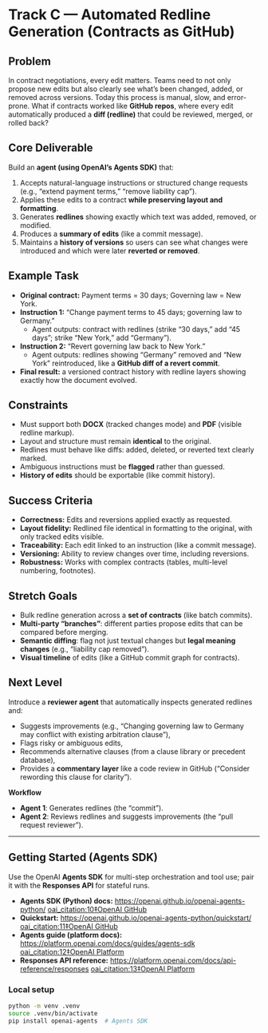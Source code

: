 # Track C — Automated Redline Generation (Contracts as GitHub)

## Problem
In contract negotiations, every edit matters. Teams need to not only propose new edits but also clearly see what’s been changed, added, or removed across versions. Today this process is manual, slow, and error-prone. What if contracts worked like **GitHub repos**, where every edit automatically produced a **diff (redline)** that could be reviewed, merged, or rolled back?

## Core Deliverable
Build an **agent (using OpenAI’s Agents SDK)** that:
1. Accepts natural-language instructions or structured change requests (e.g., “extend payment terms,” “remove liability cap”).
2. Applies these edits to a contract **while preserving layout and formatting**.
3. Generates **redlines** showing exactly which text was added, removed, or modified.
4. Produces a **summary of edits** (like a commit message).
5. Maintains a **history of versions** so users can see what changes were introduced and which were later **reverted or removed**.

## Example Task
- **Original contract:** Payment terms = 30 days; Governing law = New York.  
- **Instruction 1:** “Change payment terms to 45 days; governing law to Germany.”  
  - Agent outputs: contract with redlines (strike “30 days,” add “45 days”; strike “New York,” add “Germany”).  
- **Instruction 2:** “Revert governing law back to New York.”  
  - Agent outputs: redlines showing “Germany” removed and “New York” reintroduced, like a **GitHub diff of a revert commit**.  
- **Final result:** a versioned contract history with redline layers showing exactly how the document evolved.

## Constraints
- Must support both **DOCX** (tracked changes mode) and **PDF** (visible redline markup).
- Layout and structure must remain **identical** to the original.
- Redlines must behave like diffs: added, deleted, or reverted text clearly marked.
- Ambiguous instructions must be **flagged** rather than guessed.
- **History of edits** should be exportable (like commit history).

## Success Criteria
- **Correctness:** Edits and reversions applied exactly as requested.
- **Layout fidelity:** Redlined file identical in formatting to the original, with only tracked edits visible.
- **Traceability:** Each edit linked to an instruction (like a commit message).
- **Versioning:** Ability to review changes over time, including reversions.
- **Robustness:** Works with complex contracts (tables, multi-level numbering, footnotes).

## Stretch Goals
- Bulk redline generation across a **set of contracts** (like batch commits).
- **Multi-party “branches”**: different parties propose edits that can be compared before merging.
- **Semantic diffing**: flag not just textual changes but **legal meaning changes** (e.g., “liability cap removed”).
- **Visual timeline** of edits (like a GitHub commit graph for contracts).

## Next Level
Introduce a **reviewer agent** that automatically inspects generated redlines and:
- Suggests improvements (e.g., “Changing governing law to Germany may conflict with existing arbitration clause”),
- Flags risky or ambiguous edits,
- Recommends alternative clauses (from a clause library or precedent database),
- Provides a **commentary layer** like a code review in GitHub (“Consider rewording this clause for clarity”).

**Workflow**
- **Agent 1**: Generates redlines (the “commit”).
- **Agent 2**: Reviews redlines and suggests improvements (the “pull request reviewer”).

---

## Getting Started (Agents SDK)
Use the OpenAI **Agents SDK** for multi-step orchestration and tool use; pair it with the **Responses API** for stateful runs.

- **Agents SDK (Python) docs:** https://openai.github.io/openai-agents-python/  [oai_citation:10‡OpenAI GitHub](https://openai.github.io/openai-agents-python/?utm_source=chatgpt.com)  
- **Quickstart:** https://openai.github.io/openai-agents-python/quickstart/  [oai_citation:11‡OpenAI GitHub](https://openai.github.io/openai-agents-python/quickstart/?utm_source=chatgpt.com)  
- **Agents guide (platform docs):** https://platform.openai.com/docs/guides/agents-sdk  [oai_citation:12‡OpenAI Platform](https://platform.openai.com/docs/guides/agents-sdk?utm_source=chatgpt.com)  
- **Responses API reference:** https://platform.openai.com/docs/api-reference/responses  [oai_citation:13‡OpenAI Platform](https://platform.openai.com/docs/api-reference/responses?utm_source=chatgpt.com)

### Local setup
```bash
python -m venv .venv
source .venv/bin/activate
pip install openai-agents  # Agents SDK
